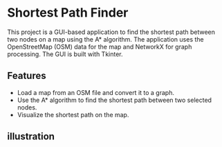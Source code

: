 # Shortest Path Finder

This project is a GUI-based application to find the shortest path between two nodes on a map using the A* algorithm. The application uses the OpenStreetMap (OSM) data for the map and NetworkX for graph processing. The GUI is built with Tkinter.

## Features

- Load a map from an OSM file and convert it to a graph.
- Use the A* algorithm to find the shortest path between two selected nodes.
- Visualize the shortest path on the map.

## illustration
